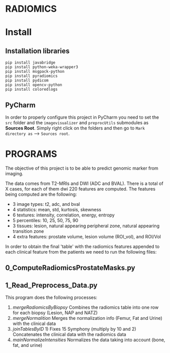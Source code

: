 RADIOMICS
==========

Install
==========

Installation libraries
------------------------

```
pip install javabridge
pip install python-weka-wrapper3
pip install msgpack-python
pip install pyradiomics
pip install pydicom
pip install opencv-python
pip install coloredlogs
```

PyCharm
------------------------
In order to properly configure this project in PyCharm you need to
set the `src` folder and the `imagevisualizer` and `preprocUtils` submodules as
**Sources Root**. Simply right click on the folders and
then go to `Mark directory as` --> `Sources root`. 


PROGRAMS
==========

The objective of this project is to be able to predict genomic marker from imaging. 

The data comes from T2-MRIs and DWI (ADC and BVAL). There is a total of X cases, for each of them
dwi 220 features are computed. The features being computed are the following:

  * 3 image types: t2, adc, and bval
  * 4 statistics: mean, std, kurtosis, skewness
  * 6 textures: intensity, correlation, energy, entropy
  * 5 percentiles: 10, 25, 50, 75, 90
  * 3 tissues: lesion, natural appearing peripheral zone,  natural appearing transition zone 
  * 4 extra features: prostate volume, lesion volume (ROI_vol), and ROI/Vol


In order to obtain the final 'table' with the radiomics features appended to each clinical feature from the patients
we need to run the following files: 

0_ComputeRadiomicsProstateMasks.py
-----------------------------------


1_Read_Preprocess_Data.py
------------

This program does the following processes:

1. _mergeRadiomicsByBiopsy_ Combines the radiomics table
into one row for each biopsy (Lesion, NAP and NATZ)
2. _mergeNormalition_ Merges the normalization info (Femur, Fat and Urine)
    with the clinical data 
3. _joinTablesByID_ 1) Fixes 15 Symphony (multiply by 10 and 2)
    Concatenates the clinical data with the radiomics data
4. _mainNormalizeIntensities_ Normalizes the data taking into
account (bone, fat, and urine)
